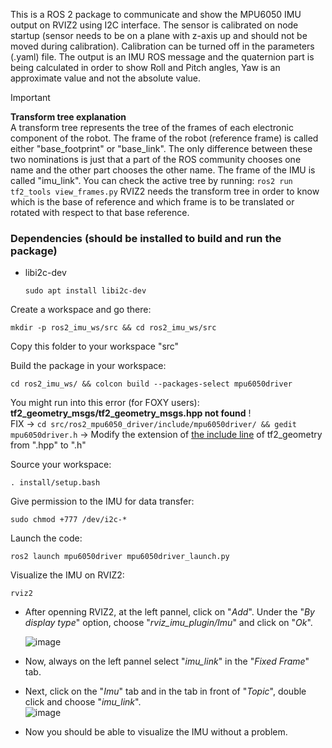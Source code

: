 This is a ROS 2 package to communicate and show the MPU6050 IMU output on RVIZ2 using I2C interface. The sensor is calibrated on node startup (sensor needs to be on a plane with z-axis up and should not be moved during calibration). Calibration can be turned off in the parameters (.yaml) file. The output is an IMU ROS message and the quaternion part is being calculated in order to show Roll and Pitch angles, Yaw is an approximate value and not the absolute value.

> [!IMPORTANT]
> **Transform tree explanation** <br> A transform tree represents the tree of the frames of each electronic component of the robot. The frame of the robot (reference frame) is called either "base_footprint" or "base_link". The only difference between these two nominations is just that a part of the ROS community chooses one name and the other part chooses the other name. The frame of the IMU is called "imu_link". You can check the active tree by running: `ros2 run tf2_tools view_frames.py`
RVIZ2 needs the transform tree in order to know which is the base of reference and which frame is to be translated or rotated with respect to that base reference.

### Dependencies (should be installed to build and run the package)
-  libi2c-dev

   `sudo apt install libi2c-dev`

Create a workspace and go there:

    mkdir -p ros2_imu_ws/src && cd ros2_imu_ws/src

Copy this folder to your workspace "src"

Build the package in your workspace:

    cd ros2_imu_ws/ && colcon build --packages-select mpu6050driver

You might run into this error (for FOXY users): **tf2_geometry_msgs/tf2_geometry_msgs.hpp not found** ! <br>FIX -> `cd src/ros2_mpu6050_driver/include/mpu6050driver/ && gedit mpu6050driver.h` -> Modify the extension of [the include line](https://github.com/anasderkaoui/AutoRCX/blob/a9357d526fd1dec3f59eb3526fe910289f3911a2/IMU/MPU6050/ros2_mpu6050/include/mpu6050driver.h#L11) of tf2_geometry from ".hpp" to ".h"

Source your workspace:

    . install/setup.bash

Give permission to the IMU for data transfer:

    sudo chmod +777 /dev/i2c-*
    
Launch the code:

    ros2 launch mpu6050driver mpu6050driver_launch.py

Visualize the IMU on RVIZ2:

    rviz2
- After openning RVIZ2, at the left pannel, click on "*Add*". Under the "*By display type*" option, choose "*rviz_imu_plugin/Imu*" and click on "*Ok*".<br>

  ![image](https://github.com/anasderkaoui/AutoRCX/assets/115218309/f3e9c253-009c-4423-beef-10ecd6c586b9)

- Now, always on the left pannel select "*imu_link*" in the "*Fixed Frame*" tab.<br>
- Next, click on the "*Imu*" tab and in the tab in front of "*Topic*", double click and choose "*imu_link*".<br>
![image](https://github.com/anasderkaoui/AutoRCX/assets/115218309/f2b62bca-8e71-43b4-ae0e-7a8fe7f36b7c)<br>
- Now you should be able to visualize the IMU without a problem.

